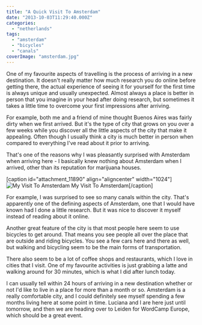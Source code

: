 ```yaml
---
title: "A Quick Visit To Amsterdam"
date: "2013-10-03T11:29:40.000Z"
categories: 
  - "netherlands"
tags: 
  - "amsterdam"
  - "bicycles"
  - "canals"
coverImage: "amsterdam.jpg"
---
```


One of my favourite aspects of travelling is the process of arriving in a new destination. It doesn't really matter how much research you do online before getting there, the actual experience of seeing it for yourself for the first time is always unique and usually unexpected. Almost always a place is better in person that you imagine in your head after doing research, but sometimes it takes a little time to overcome your first impressions after arriving.

For example, both me and a friend of mine thought Buenos Aires was fairly dirty when we first arrived. But it's the type of city that grows on you over a few weeks while you discover all the little aspects of the city that make it appealing. Often though I usually think a city is much better in person when compared to everything I've read about it prior to arriving.

That's one of the reasons why I was pleasantly surprised with Amsterdam when arriving here - I basically knew nothing about Amsterdam when I arrived, other than its reputation for marijuana houses.

\[caption id="attachment\_11890" align="aligncenter" width="1024"\]![My Visit To Amsterdam](images/amsterdam-1024x697.jpg) My Visit To Amsterdam\[/caption\]

For example, I was surprised to see so many canals within the city. That's apparently one of the defining aspects of Amsterdam, one that I would have known had I done a little research. But it was nice to discover it myself instead of reading about it online.

Another great feature of the city is that most people here seem to use bicycles to get around. That means you see people all over the place that are outside and riding bicycles. You see a few cars here and there as well, but walking and bicycling seem to be the main forms of transportation.

There also seem to be a lot of coffee shops and restaurants, which I love in cities that I visit. One of my favourite activities is just grabbing a latte and walking around for 30 minutes, which is what I did after lunch today.

I can usually tell within 24 hours of arriving in a new destination whether or not I'd like to live in a place for more than a month or so. Amsterdam is a really comfortable city, and I could definitely see myself spending a few months living here at some point in time. Luciana and I are here just until tomorrow, and then we are heading over to Leiden for WordCamp Europe, which should be a great event.
